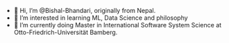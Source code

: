 - 👋 Hi, I’m @Bishal-Bhandari, originally from Nepal.
- 👀 I’m interested in learning ML, Data Science and philosophy
- 🌱 I’m currently doing Master in International Software System Science at Otto-Friedrich-Universität Bamberg.

<!---
Bishal-Bhandari/Bishal-Bhandari is a ✨ special ✨ repository because its `README.md` (this file) appears on your GitHub profile.
You can click the Preview link to take a look at your changes.
--->
